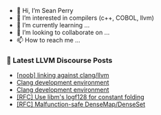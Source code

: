 - 👋 Hi, I’m Sean Perry
- 👀 I’m interested in compilers (c++, COBOL, llvm)
- 🌱 I’m currently learning ...
- 💞️ I’m looking to collaborate on ...
- 📫 How to reach me ...

<!---
s66perry/s66perry is a ✨ special ✨ repository because its `README.md` (this file) appears on your GitHub profile.
You can click the Preview link to take a look at your changes.
--->
### 📕 Latest LLVM Discourse Posts

<!-- DISCOURSE-LLVM:START -->
- [[noob] linking against clang/llvm](https://discourse.llvm.org/t/noob-linking-against-clang-llvm/81206#post_2)
- [Clang development environment](https://discourse.llvm.org/t/clang-development-environment/81140?page=2#post_27)
- [Clang development environment](https://discourse.llvm.org/t/clang-development-environment/81140?page=2#post_26)
- [[RFC] Use libm&#39;s logf128 for constant folding](https://discourse.llvm.org/t/rfc-use-libms-logf128-for-constant-folding/81217#post_1)
- [[RFC] Malfunction-safe DenseMap/DenseSet](https://discourse.llvm.org/t/rfc-malfunction-safe-densemap-denseset/81036#post_12)
<!-- DISCOURSE-LLVM:END -->
